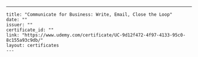 ---
    title: "Communicate for Business: Write, Email, Close the Loop"
    date: ""
    issuer: ""
    certificate_id: ""
    link: "https://www.udemy.com/certificate/UC-9d12f472-4f97-4133-95c0-8c155a93c9db/"
    layout: certificates
    ---
    